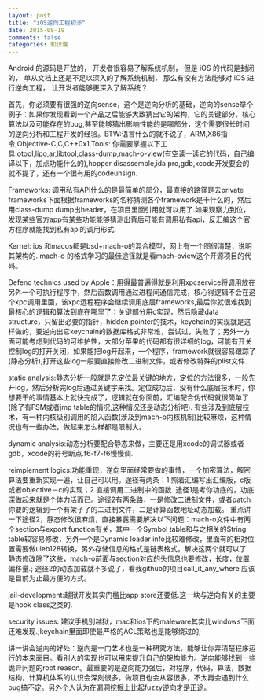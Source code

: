 ```yaml
---
layout: post
title: "iOS逆向工程初涉"
date: 2015-09-19
comments: false
categories: 知识囊
---
```


Android 的源码是开放的， 开发者很容易了解系统机制， 但是 iOS 的代码是封闭的， 单从文档上还是不足以深入的了解系统机制， 那么有没有方法能够对 iOS 进行逆向工程， 让开发者能够更深入了解系统？ 

首先，你必须要有很强的逆向sense，这个是逆向分析的基础，逆向的sense举个例子：如果你发现看到一个产品之后能够大致猜出它的架构，它的关键部分，核心算法以及可能存在的bug,甚至能够猜出影响性能的是哪部分，这个需要很长时间的逆向分析和工程开发的经验。BTW:语言什么的就不说了，ARM,X86指令,Objective-C,C,C++0x1.Tools: 你需要掌握以下工具:otool,lipo,ar,libtool,class-dump,mach-o-view(有空读一读它的代码，自己编译以下，加点功能什么的),hopper disassemble,ida pro,gdb,xcode开发要会的就不提了，还有一个很有用的codeunsign.

Frameworks: 调用私有API什么的是最简单的部分，最直接的路径是去private frameworks下面根据frameworks的名称猜测各个framework是干什么的，然后用class-dump dump出header，在项目里面引用就可以用了.如果观察力到位，发现某些官方app有某些功能能够猜测出背后可能有调用私有api，反汇编这个官方程序就能找到私有api的调用形式.

Kernel: ios 和macos都是bsd+mach-o的混合模型，网上有一个图很清楚，说明其架构的. mach-o 的格式学习的最佳途径就是看mach-oview这个开源项目的代码。

Defend technics used by Apple：用得最普遍得就是利用xpcservice将调用放在另外一个可执行程序中，然后函数调用通过进程间通信完成，核心得逻辑不会在这个xpc调用里面，该xpc远程程序会继续调用底层frameworks,最后你就很难找到最核心的逻辑和算法到底在哪里了；关键部分用c实现，然后隐藏data structure，只留出必要的指针，hidden pointer的技术，keychain的实现就是这样做的，要逆向出它keychain的数据库格式非常难，尝试过，失败了；另外一方面可能考虑到代码的可维护性，大部分苹果的代码都有很详细的log，可能有开关控制log的打开关闭，如果能把log开起来，一个程序，framework就很容易跟踪了(静态分析),打开这些log一般要直接修改二进制文件，或者修改特殊的plist文件.

static analysis:静态分析一般就是先定位最关键的地方，定位的方法很多，一般先开log，然后分析完log后通过关键字来找。定位成功后，没有什么底层技术时，你想要干的事情基本上就快完成了，逻辑就在你面前，汇编配合伪代码就很简单了(除了有FSM或者jmp table的情况,这种情况还是动态分析吧). 有些涉及到底层技术，有一种内核级别调用的陷入函数(涉及到mach-o内核机制)比较麻烦，这种情况也有一些办法，做起来怎么样都是限制大。

dynamic analysis:动态分析要配合静态来做，主要还是用xcode的调试器或者gdb，xcode的符号断点.f6-f7-f6慢慢调.

reimplement logics:功能重现，逆向里面经常要做的事情，一个加密算法，解密算法要重新实现一遍，让自己可以用。途径有两条：1.照着汇编写出汇编版，c版或者objective－c的实现；2.直接调用二进制中的函数. 途径1是考你功底的，功底深做起来就是个体力活而已。途径2有两条路，一是修改二进制文件，或者patch你要的逻辑到一个有架子了的二进制文件，二是计算函数地址动态加载。 重点讲一下途径2，静态修改很麻烦，直接暴露需要解决以下问题：mach-o文件中有两个section与export function有关，其中一个Symbol table和与之相关的String table较容易修改，另外一个是Dynamic loader info比较难修改，里面有的相对位置需要做uleb128转换，另外存储信息的格式是链表格式，解决这两个就可以了. 静态修改除了这些，mach-o前面与section对应的头信息也要修改，长度，位置偏移量.; 途径2的动态加载就不多说了，看我github的项目call_it_any_where 应该是目前为止最方便的方式。

jail-development:越狱开发其实门槛比app store还要低.这一块与逆向有关的主要是hook class之类的.

security issues: 建议手机别越狱，mac和ios下的maleware其实比windows下面还难发现.;keychain里面即使最严格的ACL策略也是能够绕过的;

讲一讲会逆向的好处：逆向是一门艺术也是一种研究方法，能够让你弄清楚程序运行的本来面目。看别人的实现也可以用来提升自己的架构能力。逆向能够找到一些诡异问题的root reason。最重要的是逆向能力强后，对程序，代码，算法，数据结构，计算机体系的认识会深刻很多。做项目也会从容很多，不太再会遇到什么bug搞不定。另外个人认为在漏洞挖掘上比起fuzzy逆向才是正途。